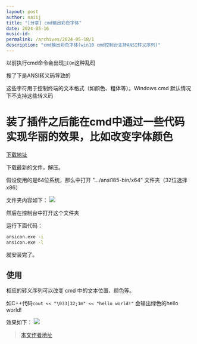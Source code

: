 ```yaml
---
layout: post
author: naiij
title: "[分享] cmd输出彩色字体"
date: 2024-05-16
music-id: 
permalink: /archives/2024-05-18/1
description: "cmd输出彩色字体(win10 cmd控制台支持ANSI转义序列)"
---
```


以前执行cmd命令会出现`[0m`这种乱码

搜了下是ANSI转义码导致的 

这些字符用于控制终端的文本格式（如颜色、粗体等）。Windows cmd 默认情况下不支持这些转义码



# 装了插件之后能在cmd中通过一些代码实现华丽的效果，比如改变字体颜色

[下载地址](https://github.com/adoxa/ansicon/releases)

下载最新的文件，解压。

假设使用的是64位系统，那么中打开 ".../ansi185-bin/x64" 文件夹（32位选择x86）

文件夹内容如下：
![](https://gitee.com/naiij/blogs_pictures/raw/master/cnblogs/ansicon/p1.png)

然后在控制台中打开这个文件夹

运行下面代码：
```cmd
ansicon.exe -i
ansicon.exe -l
```
就安装完了。

## 使用
相应的转义序列可以改变 cmd 中的文本位置、颜色等。

如C++代码`cout << "\033[32;1m" << "hello world!"` 会输出绿色的hello world!

效果如下：
![](https://gitee.com/naiij/blogs_pictures/raw/master/cnblogs/ansicon/p2.png)

> [本文作者地址](https://www.cnblogs.com/naiij/p/9772584.html)
